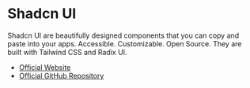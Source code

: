 # Shadcn UI

Shadcn UI are beautifully designed components that you can copy and paste into your apps. Accessible. Customizable. Open Source. They are built with Tailwind CSS and Radix UI.

- [Official Website](https://ui.shadcn.com/)
- [Official GitHub Repository](https://github.com/shadcn-ui/ui)